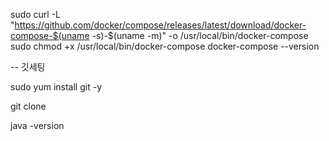 sudo curl -L "https://github.com/docker/compose/releases/latest/download/docker-compose-$(uname -s)-$(uname -m)" -o /usr/local/bin/docker-compose
sudo chmod +x /usr/local/bin/docker-compose
docker-compose --version


-- 
깃세팅 

sudo yum install git -y


git clone 

java -version
